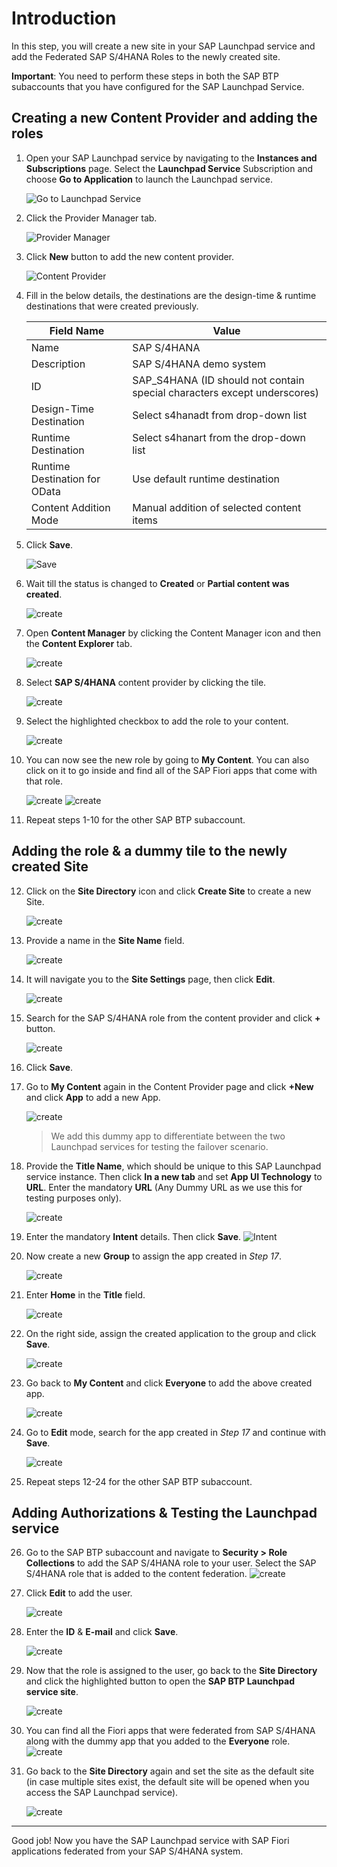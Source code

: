 # Introduction
In this step, you will create a new site in your SAP Launchpad service and add the Federated SAP S/4HANA Roles to the newly created site.

**Important**: You need to perform these steps in both the SAP BTP subaccounts that you have configured for the SAP Launchpad Service.

## Creating a new Content Provider and adding the roles

1.  Open your SAP Launchpad service by navigating to the **Instances and Subscriptions** page. Select the **Launchpad Service** Subscription and choose **Go to Application** to launch the Launchpad service.

    ![Go to Launchpad Service](./images/26.png) 

2.  Click the Provider Manager tab.

    ![Provider Manager](./images/01.png)

3.  Click **New** button to add the new content provider.

    ![Content Provider](./images/02.png)

4.  Fill in the below details, the destinations are the design-time & runtime destinations that were created previously.

    | Field   Name | Value |
    |---|---|
    | Name | SAP S/4HANA |
    | Description | SAP S/4HANA demo system |
    | ID | SAP_S4HANA   (ID should not contain special characters except underscores) |
    | Design-Time   Destination | Select s4hanadt from drop-down list |
    | Runtime   Destination | Select s4hanart from the drop-down list |
    | Runtime   Destination for OData | Use default runtime destination |
    | Content   Addition Mode | Manual addition of selected content items |

5.  Click **Save**.

    ![Save](./images/03.png)
    
6.  Wait till the status is changed to **Created** or **Partial content was created**.

    ![create](./images/04.png)

7.  Open **Content Manager** by clicking the Content Manager icon and then the **Content Explorer** tab.

    ![create](./images/05.png)

8.  Select **SAP S/4HANA** content provider by clicking the tile.

    ![create](./images/06.png)

9.  Select the highlighted checkbox to add the role to your content.

    ![create](./images/07.png)

10. You can now see the new role by going to **My Content**. You can also click on it to go inside and find all of the SAP Fiori apps that come with that role.

    ![create](./images/27.png)
    ![create](./images/28.png)
    
11. Repeat steps 1-10 for the other SAP BTP subaccount.

## Adding the role & a dummy tile to the newly created Site

12.  Click on the **Site Directory** icon and click **Create Site** to create a new Site.

     ![create](./images/08.png)

13.  Provide a name in the **Site Name** field.

     ![create](./images/09.png)

14.  It will navigate you to the **Site Settings** page, then click **Edit**.
     
     ![create](./images/10.png)

15.  Search for the SAP S/4HANA role from the content provider and click **+** button.

     ![create](./images/11.png)

16.  Click **Save**.

17.  Go to **My Content** again in the Content Provider page and click **+New** and click **App** to add a new App.

     ![create](./images/13.png)

     > We add this dummy app to differentiate between the two Launchpad services for testing the failover scenario.

18.  Provide the **Title Name**, which should be unique to this SAP Launchpad service instance. Then click **In a new tab** and set **App UI Technology** to **URL**. Enter the mandatory **URL** (Any Dummy URL as we use this for testing purposes only).

     ![create](./images/14.png)

19.  Enter the mandatory **Intent** details. Then click **Save**.
     ![Intent](./images/IntentDefinition.PNG)

20.  Now create a new **Group** to assign the app created in *Step 17*.

     ![create](./images/15.png)

21.  Enter **Home** in the **Title** field.
     
     ![create](./images/17.png)

22.  On the right side, assign the created application to the group and click **Save**.
    
     ![create](./images/ApptoGroup.PNG)

23. Go back to **My Content** and click **Everyone** to add the above created app.
    
    ![create](./images/18.png)

24. Go to **Edit** mode, search for the app created in *Step 17* and continue with **Save**.
    
    ![create](./images/19.png)

25. Repeat steps 12-24 for the other SAP BTP subaccount.

## Adding Authorizations & Testing the Launchpad service

26.  Go to the SAP BTP subaccount and navigate to **Security > Role Collections** to add the SAP S/4HANA role to your user. Select the SAP S/4HANA role that is added to the content federation.
    ![create](./images/20.png)

27.  Click **Edit** to add the user.
     
     ![create](./images/21.png)

28.  Enter the **ID** & **E-mail** and click **Save**.
    
     ![create](./images/22.png)

29.  Now that the role is assigned to the user, go back to the **Site Directory** and click the highlighted button to open the **SAP BTP Launchpad service site**.

     ![create](./images/23.png)

30.  <a name="url"></a> You can find all the Fiori apps that were federated from SAP S/4HANA along with the dummy app that you added to the **Everyone** role.
     ![create](./images/24.png)

31.  Go back to the **Site Directory** again and set the site as the default site (in case multiple sites exist, the default site will be opened when you access the SAP Launchpad service).
     
     ![create](./images/25.png)
     
---
   
Good job! Now you have the SAP Launchpad service with SAP Fiori applications federated from your SAP S/4HANA system.








